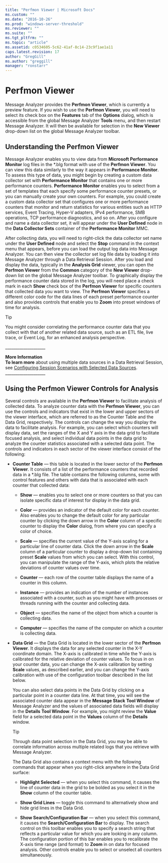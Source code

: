 ```yaml
---
title: "Perfmon Viewer | Microsoft Docs"
ms.custom: ""
ms.date: "2016-10-26"
ms.prod: "windows-server-threshold"
ms.reviewer: ""
ms.suite: ""
ms.tgt_pltfrm: ""
ms.topic: "article"
ms.assetid: c0534605-5c62-41af-8c14-23c9f1ae1a11
caps.latest.revision: 17
author: "GregGill"
ms.author: "greggill"
manager: "ronstarr"
---
```

# Perfmon Viewer
Message Analyzer provides the **Perfmon Viewer**, which is currently a preview feature. If you wish to use the **Perfmon Viewer**, you will need to select its check box on the **Features** tab of the **Options** dialog, which is accessible from the global Message Analyzer **Tools** menu, and then restart Message Analyzer. It will then be available for selection in the **New Viewer** drop-down list on the global Message Analyzer toolbar.  
  
## Understanding the Perfmon Viewer  
 Message Analyzer enables you to view data from **Microsoft Performance Monitor** log files in the \*.blg format with use of the **Perfmon Viewer**. You can view this data similarly to the way it appears in **Performance Monitor**. To assess this type of data, you might begin by creating a custom data collector set with **Performance Monitor** that contains one or more performance counters. **Performance Monitor** enables you to select from a set of templates that each specify  some performance counter presets, or you can manually create your own counters. For example, you could create a custom data collector set that configures one or more performance counters that monitor  and return statistics for various entities such as HTTP services, Event Tracing, Hyper-V adapters, IPv4 performance, SMB operations, TCP performance diagnostics, and so on. After you configure and name a data collector set, it will appear under the **User Defined** node in the **Data Collector Sets** container of the **Performance Monitor** MMC.  
  
 After collecting data, you will need to right-click the data collector set name under the **User Defined** node and select the **Stop** command in the context menu that appears, before you can load the output log data into Message Analyzer. You can then view the collector set log file data by loading it into Message Analyzer through a Data Retrieval Session. After you load and display the data, typically in the **Analysis Grid** viewer, you can open the **Perfmon Viewer** from the **Common** category of the **New Viewer** drop-down list on the global Message Analyzer toolbar. To graphically display the performance counter data stored in the log, you will need place a check mark in each **Show** check box of the **Perfmon Viewer** for specific counters that collected data you want to view. The **Perfmon Viewer** specifies a different color code for the data lines of each preset performance counter and also provides controls that enable you to **Zoom** into preset windows of time for analysis.  
  
> [!TIP]
>  You might consider correlating the performance counter data that you collect with that of another related data source, such as an ETL file, live trace,  or Event Log, for an enhanced analysis perspective.  
  
 ___________________\_  
  
 **More Information**   
 **To learn more** about using multiple data sources in a Data Retrieval Session, see [Configuring Session Scenarios with Selected Data Sources](../messageanalyzer_content/configuring-session-scenarios-with-selected-data-sources.md).  
___________________\_  
  
## Using the Perfmon Viewer Controls for Analysis  
 Several controls are available in the **Perfmon Viewer** to facilitate analysis of collected data. To analyze counter data with the **Perfmon Viewer**, you can use the controls and indicators that exist in the lower and upper sectors of the viewer interface, which are referred to as the Counter Table and the Data Grid, respectively. The controls can change the way you display the data to facilitate analysis. For example, you can select which counters will display data,  set the ranges of the X and Y axis in the data grid to facilitate focused analysis, and select individual data points in the data grid to analyze the counter statistics associated with a selected data point. The controls and indicators in each sector of the viewer interface consist of the following:  
  
-   **Counter Table** — this table is located in the lower sector of the **Perfmon Viewer**. It consists of a list of the performance counters that recorded data in a *.blg file. The table contains the following columns, some with control features and others with data that is associated with each counter that collected data:  
  
    -   **Show** — enables you to select one or more counters so that you can isolate specific data of interest for display in the data grid.  
  
    -   **Color** — provides an indicator of the default color for each counter. Also enables you to change the default color for any particular counter by clicking the down arrow in the **Color** column of a specific counter to display the **Color** dialog, from where you can specify a color of choice.  
  
    -   **Scale** — specifies the current value of the Y-axis scaling for a particular line of counter data. Click the down arrow in the **Scale** column of a particular counter to display a drop-down list containing preset **Scale** values from which you can select. With this control, you can manipulate the range of the Y-axis, which plots the relative deviations of counter values over time.  
  
    -   **Counter** — each row of the counter table displays the name of a counter in this column.  
  
    -   **Instance** — provides an indication of the number of instances associated with a counter, such as you might have with processes or threads running with the counter and collecting data.  
  
    -   **Object** — specifies the name of the object from which a counter is collecting data.  
  
    -   **Computer** — specifies the name of the computer on which a counter is collecting data.  
  
-   **Data Grid** — the Data Grid is located in the lower sector of the **Perfmon Viewer**. It displays the data for any selected counter in the X-Y coordinate domain. The X-axis is calibrated in time while the Y-axis is calibrated for the relative deviation of counter values. To focus in on your counter data, you can change the X-axis calibration by setting **Scale** values, as described earlier, and you can change the Y-axis calibration with use of the configuration toolbar described in the list below.  
  
     You can also select data points in the Data Grid by clicking on a particular point in a counter data line. At that time, you will see the associated counter data appear in the  **Message Stack** **Tool Window** of Message Analyzer and the values of associated data fields will display in the **Details** **Tool Window**. For example, you might review the **Value** field for a selected data point in the **Values** column of the **Details** window.  
  
    > [!TIP]
    >  Through data point selection in the Data Grid, you may be able to correlate information across multiple related logs that you retrieve with Message Analyzer.  
  
     The Data Grid also contains a context menu with the following commands that appear when you right-click anywhere in the Data Grid surface:  
  
    -   **Highlight Selected** — when you select this command, it causes the line of counter data in the grid to be bolded as you select it in the **Show** column of the counter table.  
  
    -   **Show Grid Lines** — toggle this command to alternatively show and hide grid lines in the Data Grid.  
  
    -   **Show Search/Configuration Bar** — when you select this command, it causes the **Search/Configuration Bar** to display. The search control on this toolbar enables you to specify a search string that reflects a particular value for which you are looking in any column. The configuration portion of this bar enables you to recalibrate the X-axis time range (and format) to **Zoom** in on data for focused analysis. Other controls enable you to select or unselect all counters simultaneously.
